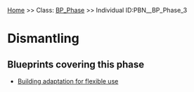 [Home](https://github.com/mm80843/T3.5/blob/main/docs/index.md) >> Class: [BP_Phase](https://github.com/mm80843/T3.5/tree/main/docs/BP_Phase/index.md) >> Individual ID:PBN__BP_Phase_3 

# __Dismantling__

## Blueprints covering this phase

* [Building adaptation for flexible use](https://github.com/mm80843/T3.5/blob/main/docs/Blueprint/PBN__Blueprint_13.md)

